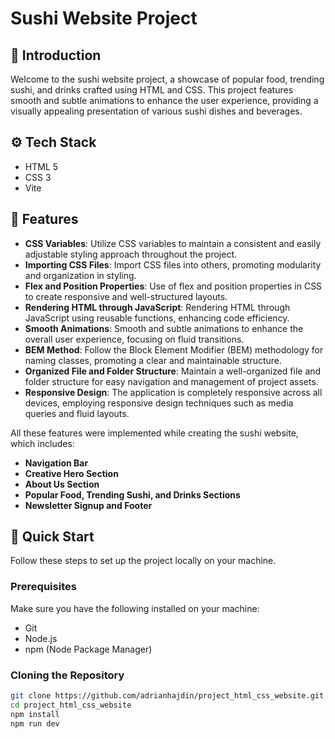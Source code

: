 # Sushi Website Project

## 🍣 Introduction
Welcome to the sushi website project, a showcase of popular food, trending sushi, and drinks crafted using HTML and CSS. This project features smooth and subtle animations to enhance the user experience, providing a visually appealing presentation of various sushi dishes and beverages.

## ⚙️ Tech Stack
- HTML 5
- CSS 3
- Vite

## 🔋 Features
- **CSS Variables**: Utilize CSS variables to maintain a consistent and easily adjustable styling approach throughout the project.
- **Importing CSS Files**: Import CSS files into others, promoting modularity and organization in styling.
- **Flex and Position Properties**: Use of flex and position properties in CSS to create responsive and well-structured layouts.
- **Rendering HTML through JavaScript**: Rendering HTML through JavaScript using reusable functions, enhancing code efficiency.
- **Smooth Animations**: Smooth and subtle animations to enhance the overall user experience, focusing on fluid transitions.
- **BEM Method**: Follow the Block Element Modifier (BEM) methodology for naming classes, promoting a clear and maintainable structure.
- **Organized File and Folder Structure**: Maintain a well-organized file and folder structure for easy navigation and management of project assets.
- **Responsive Design**: The application is completely responsive across all devices, employing responsive design techniques such as media queries and fluid layouts.

All these features were implemented while creating the sushi website, which includes:

- **Navigation Bar**
- **Creative Hero Section**
- **About Us Section**
- **Popular Food, Trending Sushi, and Drinks Sections**
- **Newsletter Signup and Footer**

## 🤸 Quick Start
Follow these steps to set up the project locally on your machine.

### Prerequisites
Make sure you have the following installed on your machine:
- Git
- Node.js
- npm (Node Package Manager)

### Cloning the Repository
```bash
git clone https://github.com/adrianhajdin/project_html_css_website.git
cd project_html_css_website
npm install
npm run dev
````
